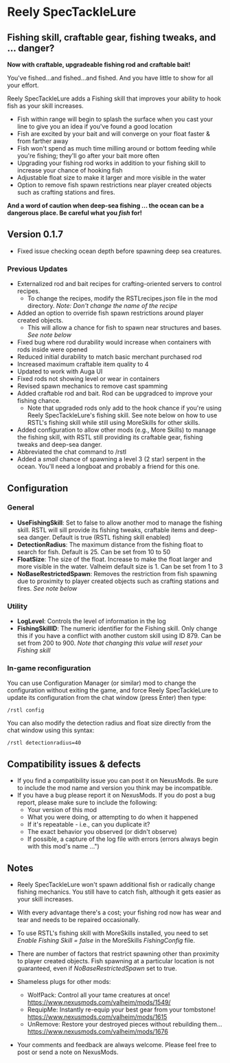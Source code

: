 # Reely SpecTackleLure

## Fishing skill, craftable gear, fishing tweaks, and ... danger?

**Now with craftable, upgradeable fishing rod and craftable bait!**

You've fished...and fished...and fished. And you have little to show for all your effort. 

Reely SpecTackleLure adds a Fishing skill that improves your ability to hook fish as your skill increases.

- Fish within range will begin to splash the surface when you cast your line to give you an idea if you've found a good location
- Fish are excited by your bait and will converge on your float faster & from farther away
- Fish won't spend as much time milling around or bottom feeding while you're fishing; they'll go after your bait more often
- Upgrading your fishing rod works in addition to your fishing skill to increase your chance of hooking fish
- Adjustable float size to make it larger and more visible in the water
- Option to remove fish spawn restrictions near player created objects such as crafting stations and fires.

**And a word of caution when deep-sea fishing ... the ocean can be a dangerous place. Be careful what you _fish_ for!**

## Version 0.1.7

- Fixed issue checking ocean depth before spawning deep sea creatures.

### Previous Updates

- Externalized rod and bait recipes for crafting-oriented servers to control recipes.
	- To change the recipes, modify the RSTLrecipes.json file in the mod directory. _Note: Don't change the name of the recipe_
- Added an option to override fish spawn restrictions around player created objects.
	- This will allow a chance for fish to spawn near structures and bases. _See note below_
- Fixed bug where rod durability would increase when containers with rods inside were opened
- Reduced initial durability to match basic merchant purchased rod
- Increased maximum craftable item quality to 4
- Updated to work with Auga UI
- Fixed rods not showing level or wear in containers
- Revised spawn mechanics to remove cast spamming
- Added craftable rod and bait. Rod can be upgradced to improve your fishing chance. 
    - Note that upgraded rods only add to the hook chance if you're using Reely SpecTackleLure's fishing skill. See note below on how to use RSTL's fishing skill while still using MoreSkills for other skills.
- Added configuration to allow other mods (e.g., More Skills) to manage the fishing skill, with RSTL still providing its craftable gear, fishing tweaks and deep-sea danger.
- Abbreviated the chat command to /rstl
- Added a _small_ chance of spawning a level 3 (2 star) serpent in the ocean. You'll need a longboat and probably a friend for this one.

## Configuration

### General

- **UseFishingSkill**: Set to false to allow another mod to manage the fishing skill. RSTL will sill provide its fishing tweaks, craftable items and deep-sea danger. Default is true (RSTL fishing skill enabled)
- **DetectionRadius**: The maximum distance from the fishing float to search for fish. Default is 25. Can be set from 10 to 50
- **FloatSize**: The size of the float. Increase to make the float larger and more visible in the water. Valheim default size is 1. Can be set from 1 to 3
- **NoBaseRestrictedSpawn**: Removes the restriction from fish spawning due to proximity to player created objects such as crafting stations and fires. _See note below_

### Utility

- **LogLevel**: Controls the level of information in the log
- **FishingSkillID**: The numeric identifier for the Fishing skill. Only change this if you have a conflict with another custom skill using ID 879. Can be set from 200 to 900. _Note that changing this value will reset your Fishing skill_

### In-game reconfiguration

You can use Configuration Manager (or similar) mod to change the configuration without exiting the game, and force Reely SpecTackleLure to update its configuration from the chat window (press Enter) then type:

    /rstl config 

You can also modify the detection radius and float size directly from the chat window using this syntax:

    /rstl detectionradius=40


## Compatibility issues & defects

- If you find a compatibility issue you can post it on NexusMods. Be sure to include the mod name and version you think may be incompatible.
- If you have a bug please report it on NexusMods. If you do post a bug report, please make sure to include the following:
    - Your version of this mod
    - What you were doing, or attempting to do when it happened
    - If it's repeatable - i.e., can you duplicate it?
    - The exact behavior you observed (or didn't observe)
    - If possible, a capture of the log file with errors (errors always begin with this mod's name ...")

## Notes

- Reely SpecTackleLure won't spawn additional fish or radically change fishing mechanics. You still have to catch fish, although it gets easier as your skill increases.
- With every advantage there's a cost; your fishing rod now has wear and tear and needs to be repaired occasionally.
- To use RSTL's fishing skill with MoreSkills installed, you need to set _Enable Fishing Skill = false_ in the MoreSkills _FishingConfig_ file.
- There are number of factors that restrict spawning other than proximity to player created objects. Fish spawning at a particular location is not guaranteed, even if _NoBaseRestrictedSpawn_ set to true.

- Shameless plugs for other mods:
    - WolfPack: Control all your tame creatures at once! https://www.nexusmods.com/valheim/mods/1549/
    - RequipMe: Instantly re-equip your best gear from your tombstone! https://www.nexusmods.com/valheim/mods/1615
    - UnRemove: Restore your destroyed pieces without rebuilding them... https://www.nexusmods.com/valheim/mods/1676
	
- Your comments and feedback are always welcome. Please feel free to post or send a note on NexusMods.